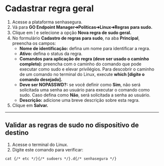 # Cadastrar regra geral

1. Acesse a plataforma senhasegura.
2. Vá para **GO Endpoint Manager➔Políticas➔Linux➔Regras para sudo.**
3. Clique em **⁝** e selecione a opção **Nova regra de sudo geral.**
4. No formulário **Cadastro de regras para sudo**, na aba **Principal**, preencha os campos:
    * **Nome de identificação:** defina um nome para identificar a regra.
    * **Ativo:** defina o status da regra.
    * **Comandos para aplicação de regra (deve ser usado o caminho completo):** preencha com o caminho do comando que pode executar como sudo e elevar privilégios. Para descobrir o caminho de um comando no terminal do Linux, execute **which [digite o comando desejado].**
    * **Deve ser NOPASSWD?:** se você definir como **Sim**, não será solicitada uma senha ao usuário para executar o comando como sudo. Caso defina como **Não**, será solicitada a senha ao usuário.
    * **Descrição:** adicione uma breve descrição sobre esta regra.
5. Clique em **Salvar.**

* * *

## Validar as regras de sudo no dispositivo de destino

1. Acesse o terminal do Linux.
2. Digite este comando para verificar:

```shell
cat {/* etc */}{/* sudoers */}.d{/* senhasegura */}
```
